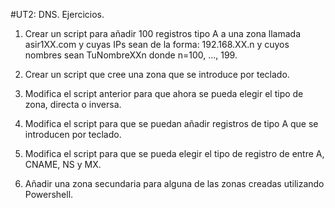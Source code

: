 #UT2: DNS. Ejercicios. 

1. Crear un script para añadir 100 registros tipo A a una zona llamada asir1XX.com y cuyas IPs sean de la forma: 192.168.XX.n y cuyos nombres sean TuNombreXXn donde n=100, ..., 199. 

2. Crear un script que cree una zona que se introduce por teclado. 

3. Modifica el script anterior para que ahora se pueda elegir el tipo de zona, directa o inversa. 

4. Modifica el script para que se puedan añadir registros de tipo A que se introducen por teclado. 

5. Modifica el script para que se pueda elegir el tipo de registro de entre A, CNAME, NS y MX.  

6. Añadir una zona secundaria para alguna de las zonas creadas utilizando Powershell. 


